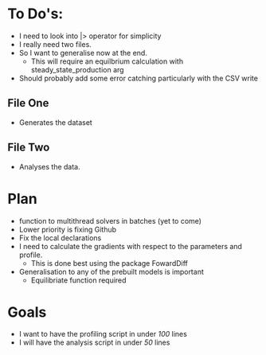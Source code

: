 # To Do's:
 - I need to look into |> operator for simplicity
 - I really need two files. 
 - So I want to generalise now at the end.
    - This will require an equilbrium calculation with steady_state_production arg
 - Should probably add some error catching particularly with the CSV write

## File One
 - Generates the dataset 

## File Two 
 - Analyses the data. 

# Plan
 - function to multithread solvers in batches (yet to come)
 - Lower priority is fixing Github 
 - Fix the local declarations
 - I need to calculate the gradients with respect to the parameters 
 and profile.   
    - This is done best using the package FowardDiff
 - Generalisation to any of the prebuilt models is important
    - Equilibriate function required


# Goals
 - I want to have the profiling script in under _100_ lines 
 - I will have the analysis script in under _50_ lines



